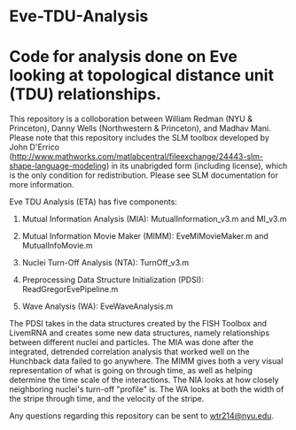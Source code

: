 # Eve-TDU-Analysis
# Code for analysis done on Eve looking at topological distance unit (TDU) relationships. 

This repository is a colloboration between William Redman (NYU & Princeton), Danny Wells (Northwestern & Princeton), and Madhav Mani.
Please note that this repository includes the SLM toolbox developed by John D'Errico (http://www.mathworks.com/matlabcentral/fileexchange/24443-slm-shape-language-modeling)
in its unabrigded form (including license), which is the only condition for redistribution. Please see SLM documentation for more information.

Eve TDU Analysis (ETA) has five components:

1) Mutual Information Analysis (MIA): MutualInformation_v3.m and MI_v3.m

2) Mutual Information Movie Maker (MIMM): EveMIMovieMaker.m and MutualInfoMovie.m

3) Nuclei Turn-Off Analysis (NTA): TurnOff_v3.m

4) Preprocessing Data Structure Initialization (PDSI): ReadGregorEvePipeline.m

5) Wave Analysis (WA): EveWaveAnalysis.m

The PDSI takes in the data structures created by the FISH Toolbox and LivemRNA and creates some new data structures, namely relationships between different nuclei and particles.
The MIA was done after the integrated, detrended correlation analysis that worked well on the Hunchback data failed to go anywhere.
The MIMM gives both a very visual representation of what is going on through time, as well as helping determine the time scale of the interactions.
The NIA looks at how closely neighboring nuclei's turn-off "profile" is.
The WA looks at both the width of the stripe through time, and the velocity of the stripe. 

Any questions regarding this repository can be sent to wtr214@nyu.edu. 


